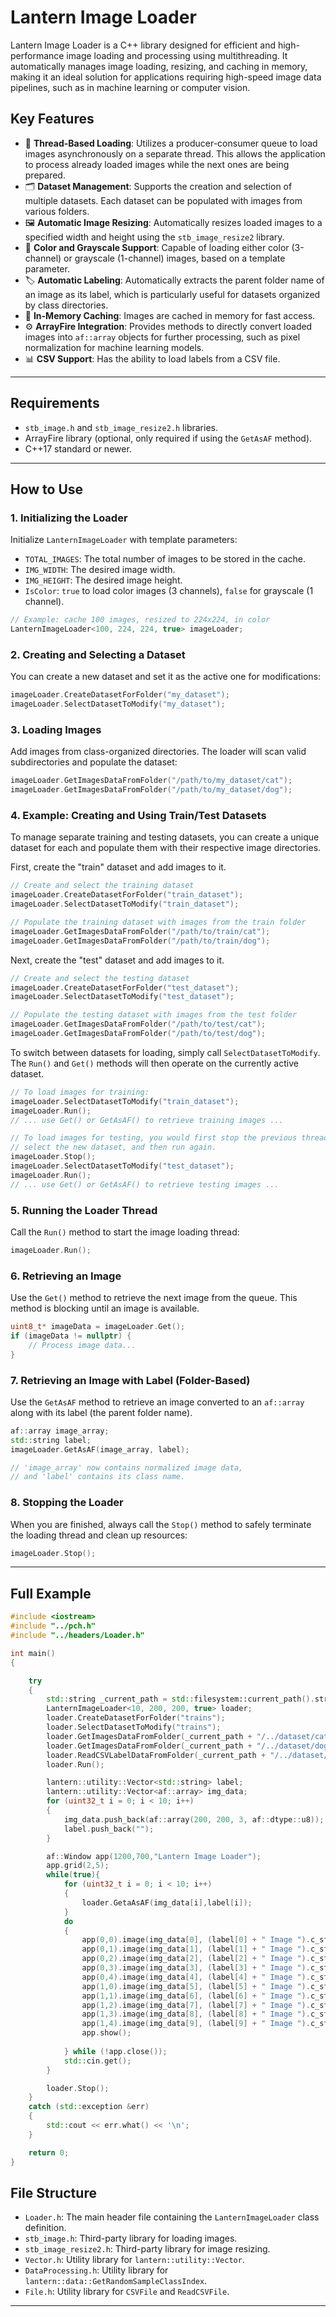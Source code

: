 # Lantern Image Loader

Lantern Image Loader is a C++ library designed for efficient and high-performance image loading and processing using multithreading. It automatically manages image loading, resizing, and caching in memory, making it an ideal solution for applications requiring high-speed image data pipelines, such as in machine learning or computer vision.

## Key Features

  - 🚀 **Thread-Based Loading**: Utilizes a producer-consumer queue to load images asynchronously on a separate thread. This allows the application to process already loaded images while the next ones are being prepared.
  - 🗂️ **Dataset Management**: Supports the creation and selection of multiple datasets. Each dataset can be populated with images from various folders.
  - 🖼️ **Automatic Image Resizing**: Automatically resizes loaded images to a specified width and height using the `stb_image_resize2` library.
  - 🎨 **Color and Grayscale Support**: Capable of loading either color (3-channel) or grayscale (1-channel) images, based on a template parameter.
  - 🏷️ **Automatic Labeling**: Automatically extracts the parent folder name of an image as its label, which is particularly useful for datasets organized by class directories.
  - 💾 **In-Memory Caching**: Images are cached in memory for fast access.
  - ⚙️ **ArrayFire Integration**: Provides methods to directly convert loaded images into `af::array` objects for further processing, such as pixel normalization for machine learning models.
  - 📊 **CSV Support**: Has the ability to load labels from a CSV file.

-----

## Requirements

  - `stb_image.h` and `stb_image_resize2.h` libraries.
  - ArrayFire library (optional, only required if using the `GetAsAF` method).
  - C++17 standard or newer.

-----

## How to Use

### 1\. Initializing the Loader

Initialize `LanternImageLoader` with template parameters:

  - `TOTAL_IMAGES`: The total number of images to be stored in the cache.
  - `IMG_WIDTH`: The desired image width.
  - `IMG_HEIGHT`: The desired image height.
  - `IsColor`: `true` to load color images (3 channels), `false` for grayscale (1 channel).

<!-- end list -->

```cpp
// Example: cache 100 images, resized to 224x224, in color
LanternImageLoader<100, 224, 224, true> imageLoader;
```

### 2\. Creating and Selecting a Dataset

You can create a new dataset and set it as the active one for modifications:

```cpp
imageLoader.CreateDatasetForFolder("my_dataset");
imageLoader.SelectDatasetToModify("my_dataset");
```

### 3\. Loading Images

Add images from class-organized directories. The loader will scan valid subdirectories and populate the dataset:

```cpp
imageLoader.GetImagesDataFromFolder("/path/to/my_dataset/cat");
imageLoader.GetImagesDataFromFolder("/path/to/my_dataset/dog");
```

### 4\. Example: Creating and Using Train/Test Datasets

To manage separate training and testing datasets, you can create a unique dataset for each and populate them with their respective image directories.

First, create the "train" dataset and add images to it.

```cpp
// Create and select the training dataset
imageLoader.CreateDatasetForFolder("train_dataset");
imageLoader.SelectDatasetToModify("train_dataset");

// Populate the training dataset with images from the train folder
imageLoader.GetImagesDataFromFolder("/path/to/train/cat");
imageLoader.GetImagesDataFromFolder("/path/to/train/dog");
```

Next, create the "test" dataset and add images to it.

```cpp
// Create and select the testing dataset
imageLoader.CreateDatasetForFolder("test_dataset");
imageLoader.SelectDatasetToModify("test_dataset");

// Populate the testing dataset with images from the test folder
imageLoader.GetImagesDataFromFolder("/path/to/test/cat");
imageLoader.GetImagesDataFromFolder("/path/to/test/dog");
```

To switch between datasets for loading, simply call `SelectDatasetToModify`. The `Run()` and `Get()` methods will then operate on the currently active dataset.

```cpp
// To load images for training:
imageLoader.SelectDatasetToModify("train_dataset");
imageLoader.Run();
// ... use Get() or GetAsAF() to retrieve training images ...

// To load images for testing, you would first stop the previous thread,
// select the new dataset, and then run again.
imageLoader.Stop();
imageLoader.SelectDatasetToModify("test_dataset");
imageLoader.Run();
// ... use Get() or GetAsAF() to retrieve testing images ...
```

### 5\. Running the Loader Thread

Call the `Run()` method to start the image loading thread:

```cpp
imageLoader.Run();
```

### 6\. Retrieving an Image

Use the `Get()` method to retrieve the next image from the queue. This method is blocking until an image is available.

```cpp
uint8_t* imageData = imageLoader.Get();
if (imageData != nullptr) {
    // Process image data...
}
```

### 7\. Retrieving an Image with Label (Folder-Based)

Use the `GetAsAF` method to retrieve an image converted to an `af::array` along with its label (the parent folder name).

```cpp
af::array image_array;
std::string label;
imageLoader.GetAsAF(image_array, label);

// 'image_array' now contains normalized image data,
// and 'label' contains its class name.
```

### 8\. Stopping the Loader

When you are finished, always call the `Stop()` method to safely terminate the loading thread and clean up resources:

```cpp
imageLoader.Stop();
```

-----

## Full Example
```cpp
#include <iostream>
#include "../pch.h"
#include "../headers/Loader.h"

int main()
{

    try
    {
        std::string _current_path = std::filesystem::current_path().string();
        LanternImageLoader<10, 200, 200, true> loader;
        loader.CreateDatasetForFolder("trains");
        loader.SelectDatasetToModify("trains");
        loader.GetImagesDataFromFolder(_current_path + "/../dataset/cats");
        loader.GetImagesDataFromFolder(_current_path + "/../dataset/dogs");
        loader.ReadCSVLabelDataFromFolder(_current_path + "/../dataset/labels.csv");
        loader.Run();

        lantern::utility::Vector<std::string> label;
        lantern::utility::Vector<af::array> img_data;
        for (uint32_t i = 0; i < 10; i++)
        {
            img_data.push_back(af::array(200, 200, 3, af::dtype::u8));
            label.push_back("");
        }

        af::Window app(1200,700,"Lantern Image Loader");
        app.grid(2,5);
        while(true){
            for (uint32_t i = 0; i < 10; i++)
            {
                loader.GetaAsAF(img_data[i],label[i]);
            }
            do
            {
                app(0,0).image(img_data[0], (label[0] + " Image ").c_str());
                app(0,1).image(img_data[1], (label[1] + " Image ").c_str());
                app(0,2).image(img_data[2], (label[2] + " Image ").c_str());
                app(0,3).image(img_data[3], (label[3] + " Image ").c_str());
                app(0,4).image(img_data[4], (label[4] + " Image ").c_str());
                app(1,0).image(img_data[5], (label[5] + " Image ").c_str());
                app(1,1).image(img_data[6], (label[6] + " Image ").c_str());
                app(1,2).image(img_data[7], (label[7] + " Image ").c_str());
                app(1,3).image(img_data[8], (label[8] + " Image ").c_str());
                app(1,4).image(img_data[9], (label[9] + " Image ").c_str());
                app.show();
    
            } while (!app.close());
            std::cin.get();
        }

        loader.Stop();
    }
    catch (std::exception &err)
    {
        std::cout << err.what() << '\n';
    }

    return 0;
}
```

## File Structure

  - `Loader.h`: The main header file containing the `LanternImageLoader` class definition.
  - `stb_image.h`: Third-party library for loading images.
  - `stb_image_resize2.h`: Third-party library for image resizing.
  - `Vector.h`: Utility library for `lantern::utility::Vector`.
  - `DataProcessing.h`: Utility library for `lantern::data::GetRandomSampleClassIndex`.
  - `File.h`: Utility library for `CSVFile` and `ReadCSVFile`.

-----
